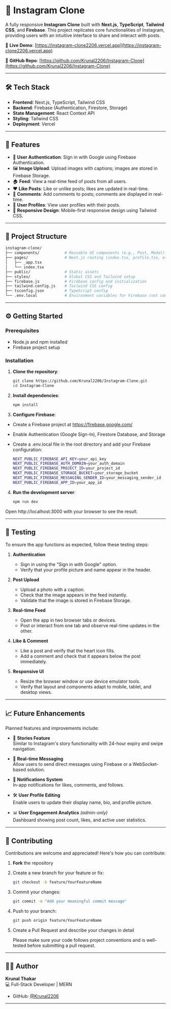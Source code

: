 # 📸 Instagram Clone

A fully responsive **Instagram Clone** built with **Next.js**, **TypeScript**, **Tailwind CSS**, and **Firebase**. This project replicates core functionalities of Instagram, providing users with an intuitive interface to share and interact with posts.

🔗 **Live Demo**: [https://instagram-clone2206.vercel.app](https://instagram-clone2206.vercel.app)

📁 **GitHub Repo**: [https://github.com/Krunal2206/Instagram-Clone](https://github.com/Krunal2206/Instagram-Clone)

---

## 🛠️ Tech Stack

- **Frontend**: Next.js, TypeScript, Tailwind CSS
- **Backend**: Firebase (Authentication, Firestore, Storage)
- **State Management**: React Context API
- **Styling**: Tailwind CSS
- **Deployment**: Vercel

---

## 🚀 Features

- 🔐 **User Authentication**: Sign in with Google using Firebase Authentication.
- 🖼️ **Image Upload**: Upload images with captions; images are stored in Firebase Storage.
- 🏠 **Feed**: View a real-time feed of posts from all users.
- ❤️ **Like Posts**: Like or unlike posts; likes are updated in real-time.
- 💬 **Comments**: Add comments to posts; comments are displayed in real-time.
- 👤 **User Profiles**: View user profiles with their posts.
- 📱 **Responsive Design**: Mobile-first responsive design using Tailwind CSS.

---

## 📂 Project Structure

```bash
instagram-clone/
├── components/           # Reusable UI components (e.g., Post, Modal)
├── pages/                # Next.js routing (index.tsx, profile.tsx, etc.)
│   ├── _app.tsx
│   └── index.tsx
├── public/               # Static assets
├── styles/               # Global CSS and Tailwind setup
├── firebase.js           # Firebase config and initialization
├── tailwind.config.js    # Tailwind CSS config
├── tsconfig.json         # TypeScript config
└── .env.local            # Environment variables for Firebase (not committed)
```

---

## ⚙️ Getting Started

### Prerequisites

- Node.js and npm installed
- Firebase project setup

### Installation

1. **Clone the repository**:

   ```bash
   git clone https://github.com/Krunal2206/Instagram-Clone.git
   cd Instagram-Clone

2. **Install dependencies**:

   ```bash
   npm install

3. **Configure Firebase**:

- Create a Firebase project at https://firebase.google.com/

- Enable Authentication (Google Sign-In), Firestore Database, and Storage

- Create a .env.local file in the root directory and add your Firebase configuration:

   ```bash
   NEXT_PUBLIC_FIREBASE_API_KEY=your_api_key
   NEXT_PUBLIC_FIREBASE_AUTH_DOMAIN=your_auth_domain
   NEXT_PUBLIC_FIREBASE_PROJECT_ID=your_project_id
   NEXT_PUBLIC_FIREBASE_STORAGE_BUCKET=your_storage_bucket
   NEXT_PUBLIC_FIREBASE_MESSAGING_SENDER_ID=your_messaging_sender_id
   NEXT_PUBLIC_FIREBASE_APP_ID=your_app_id

4. **Run the development server**:

   ```bash
   npm run dev

Open http://localhost:3000 with your browser to see the result.

---

## 🧪 Testing

To ensure the app functions as expected, follow these testing steps:

1. **Authentication**  
   - Sign in using the "Sign in with Google" option.  
   - Verify that your profile picture and name appear in the header.

2. **Post Upload**  
   - Upload a photo with a caption.
   - Check that the image appears in the feed instantly.
   - Validate that the image is stored in Firebase Storage.

3. **Real-time Feed**  
   - Open the app in two browser tabs or devices.
   - Post or interact from one tab and observe real-time updates in the other.

4. **Like & Comment**  
   - Like a post and verify that the heart icon fills.
   - Add a comment and check that it appears below the post immediately.

5. **Responsive UI**  
   - Resize the browser window or use device emulator tools.
   - Verify that layout and components adapt to mobile, tablet, and desktop views.

---

## 📈 Future Enhancements

Planned features and improvements include:

- 📸 **Stories Feature**  
  Similar to Instagram's story functionality with 24-hour expiry and swipe navigation.

- 📩 **Real-time Messaging**  
  Allow users to send direct messages using Firebase or a WebSocket-based solution.

- 🔔 **Notifications System**  
  In-app notifications for likes, comments, and follows.

- 🛠️ **User Profile Editing**  
  Enable users to update their display name, bio, and profile picture.

- 📊 **User Engagement Analytics** *(admin-only)*  
  Dashboard showing post count, likes, and active user statistics.

---

## 🤝 Contributing

Contributions are welcome and appreciated! Here's how you can contribute:

1. **Fork** the repository
2. Create a new branch for your feature or fix:

   ```bash
   git checkout -b feature/YourFeatureName

3. Commit your changes:

   ```bash
   git commit -m "Add your meaningful commit message"

4. Push to your branch:

   ```bash
   git push origin feature/YourFeatureName

5. Create a Pull Request and describe your changes in detail
   
   Please make sure your code follows project conventions and is well-tested before submitting a pull request.

---

## 🙋‍♂️ Author

**Krunal Thakar**  
💻 Full-Stack Developer | MERN

- GitHub: [@Krunal2206](https://github.com/Krunal2206)

---
